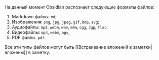 На данный момент Obsidian распознает следующие форматы файлов:

1. Markdown файлы: `md`;
2. Изображения: `png`, `jpg`, `jpeg`, `gif`, `bmp`, `svg`;
3. Аудиофайлы: `mp3`, `webm`, `wav`, `m4a`, `ogg`, `3gp`, `flac`;
4. Видеофайлы: `mp4`, `webm`, `ogv`;
5. PDF файлы: `pdf`.

Все эти типы файлов могут быть [[Встраивание вложений в заметки|вложены]] в заметку.